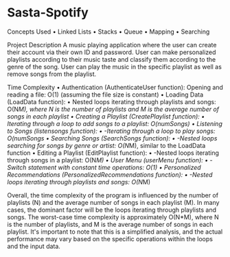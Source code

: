 # Sasta-Spotify
Concepts Used
    • Linked Lists
    • Stacks
    • Queue
    • Mapping
    • Searching

Project Description
A music playing application where the user can create their account via their own ID and password. User can make personalized playlists according to their music taste and classify them according to the genre of the song. User can play the music in the specific playlist as well as remove songs from the playlist.

Time Complexity
    • Authentication (AuthenticateUser function):
          Opening and reading a file: O(1) (assuming the file size is constant)
    • Loading Data (LoadData function):
    • Nested loops iterating through playlists and songs: O(N*M), where N is the number of playlists and M is the average number of songs in each playlist
    • Creating a Playlist (CreatePlaylist function):
    • Iterating through a loop to add songs to a playlist: O(numSongs)
    • Listening to Songs (listensongs function):
    • -Iterating through a loop to play songs: O(numSongs
    • Searching Songs (SearchSongs function):
    • -Nested loops searching for songs by genre or artist: O(N*M), similar to the  LoadData function
    • Editing a Playlist (EditPlaylist function):
    • -Nested loops iterating through songs in a playlist: O(N*M)
    • User Menu (userMenu function):
    • -Switch statement with constant time operations: O(1)
    • Personalized Recommendations (PersonalizedRecommendations function):
    • -Nested loops iterating through playlists and songs: O(N*M)

Overall, the time complexity of the program is influenced by the number of playlists (N) and the average number of songs in each playlist (M). In many cases, the dominant factor will be the loops iterating through playlists and songs.
The worst-case time complexity is approximately O(N*M), where N is the number of playlists, and M is the average number of songs in each playlist. It's important to note that this is a simplified analysis, and the actual performance may vary based on the specific operations within the loops and the input data.


